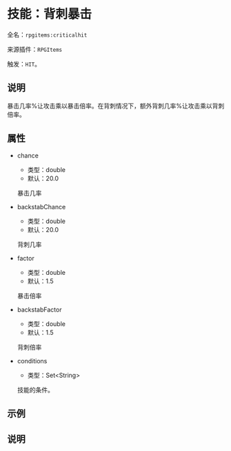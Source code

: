 # 技能：背刺暴击

<!-- 本文件是通过游戏内 `/rpgitem gen-wiki` 命令生成的。 -->
<!-- 请只在对应的 "beginCustomXXXX" 与 "endCustomXXXX" 间编辑。  -->
<!-- 如果您想修改技能或其属性的描述， -->
<!-- 请修改 "resources/lang/zh_CN.yml" 中对应的项。 -->

全名：`rpgitems:criticalhit`

来源插件：`RPGItems`

触发：`HIT`。

<!-- beginCustomHeader -->
<!-- endCustomHeader -->

## 说明

暴击几率%让攻击乘以暴击倍率。在背刺情况下，额外背刺几率%让攻击乘以背刺倍率。
<!-- beginCustomDescription -->
<!-- endCustomDescription -->

## 属性

* chance

  * 类型：double
  * 默认：20.0

  暴击几率

* backstabChance

  * 类型：double
  * 默认：20.0

  背刺几率

* factor

  * 类型：double
  * 默认：1.5

  暴击倍率

* backstabFactor

  * 类型：double
  * 默认：1.5

  背刺倍率

* conditions

  * 类型：Set&lt;String&gt;

  技能的条件。

<!-- beginCustomProperties -->
<!-- endCustomProperties -->

## 示例

<!-- beginCustomExample -->
<!-- endCustomExample -->

## 说明

<!-- beginCustomNote -->
<!-- endCustomNote -->